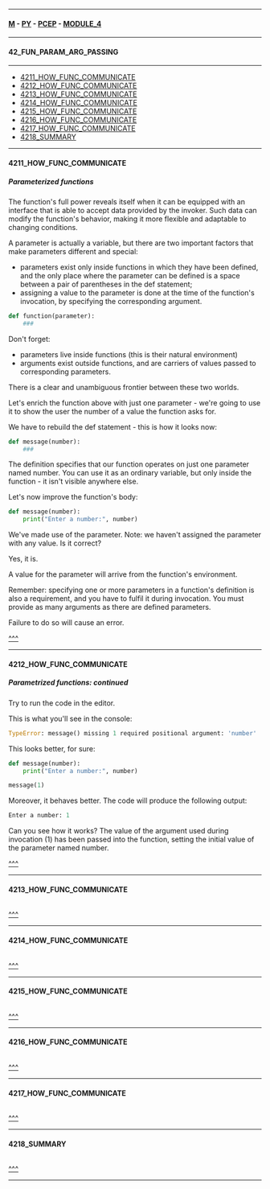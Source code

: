 
---

#### [M](https://github.com/ttltrk/TTT/blob/master/menu.md) - [PY](https://github.com/ttltrk/TTT/blob/master/PY/PY.md) - [PCEP](https://github.com/ttltrk/TTT/blob/master/PY/PCEP/PCEP.md) - [MODULE_4](https://github.com/ttltrk/TTT/blob/master/PY/PCEP/MODULE_4/MODULE_4.md)

---

#### 42_FUN_PARAM_ARG_PASSING

---

* [4211_HOW_FUNC_COMMUNICATE](#4211_HOW_FUNC_COMMUNICATE)
* [4212_HOW_FUNC_COMMUNICATE](#4212_HOW_FUNC_COMMUNICATE)
* [4213_HOW_FUNC_COMMUNICATE](#4213_HOW_FUNC_COMMUNICATE)
* [4214_HOW_FUNC_COMMUNICATE](#4214_HOW_FUNC_COMMUNICATE)
* [4215_HOW_FUNC_COMMUNICATE](#4215_HOW_FUNC_COMMUNICATE)
* [4216_HOW_FUNC_COMMUNICATE](#4216_HOW_FUNC_COMMUNICATE)
* [4217_HOW_FUNC_COMMUNICATE](#4217_HOW_FUNC_COMMUNICATE)
* [4218_SUMMARY](#4218_SUMMARY)

---

#### 4211_HOW_FUNC_COMMUNICATE

##### Parameterized functions

The function's full power reveals itself when it can be equipped with an interface that is able to accept data provided by the invoker. Such data can modify the function's behavior, making it more flexible and adaptable to changing conditions.

A parameter is actually a variable, but there are two important factors that make parameters different and special:

- parameters exist only inside functions in which they have been defined, and the only place where the parameter can be defined is a space between a pair of parentheses in the def statement;
- assigning a value to the parameter is done at the time of the function's invocation, by specifying the corresponding argument.

```py
def function(parameter):
    ###
```

Don't forget:

- parameters live inside functions (this is their natural environment)
- arguments exist outside functions, and are carriers of values passed to corresponding parameters.

There is a clear and unambiguous frontier between these two worlds.

Let's enrich the function above with just one parameter - we're going to use it to show the user the number of a value the function asks for.

We have to rebuild the def statement - this is how it looks now:

```py
def message(number):
    ###
```

The definition specifies that our function operates on just one parameter named number. You can use it as an ordinary variable, but only inside the function - it isn't visible anywhere else.

Let's now improve the function's body:

```py
def message(number):
    print("Enter a number:", number)
```

We've made use of the parameter. Note: we haven't assigned the parameter with any value. Is it correct?

Yes, it is.

A value for the parameter will arrive from the function's environment.

Remember: specifying one or more parameters in a function's definition is also a requirement, and you have to fulfil it during invocation. You must provide as many arguments as there are defined parameters.

Failure to do so will cause an error.

[^^^](#42_FUN_PARAM_ARG_PASSING)

---

#### 4212_HOW_FUNC_COMMUNICATE

##### Parametrized functions: continued

Try to run the code in the editor.

This is what you'll see in the console:

```py
TypeError: message() missing 1 required positional argument: 'number'
```

This looks better, for sure:

```py
def message(number):
    print("Enter a number:", number)

message(1)
```

Moreover, it behaves better. The code will produce the following output:

```py
Enter a number: 1
```

Can you see how it works? The value of the argument used during invocation (1) has been passed into the function, setting the initial value of the parameter named number.


[^^^](#42_FUN_PARAM_ARG_PASSING)

---

#### 4213_HOW_FUNC_COMMUNICATE

```py

```

[^^^](#42_FUN_PARAM_ARG_PASSING)

---

#### 4214_HOW_FUNC_COMMUNICATE

```py

```

[^^^](#42_FUN_PARAM_ARG_PASSING)

---

#### 4215_HOW_FUNC_COMMUNICATE

```py

```

[^^^](#42_FUN_PARAM_ARG_PASSING)

---

#### 4216_HOW_FUNC_COMMUNICATE

```py

```

[^^^](#42_FUN_PARAM_ARG_PASSING)

---

#### 4217_HOW_FUNC_COMMUNICATE

```py

```

[^^^](#42_FUN_PARAM_ARG_PASSING)

---

#### 4218_SUMMARY

```py

```

[^^^](#42_FUN_PARAM_ARG_PASSING)

---

